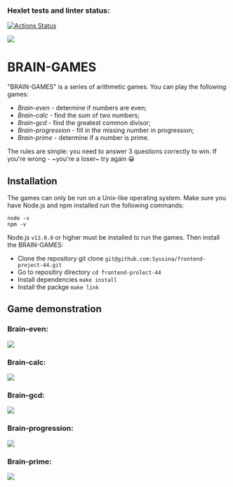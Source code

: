 ### Hexlet tests and linter status:
[![Actions Status](https://github.com/Syusina/frontend-project-44/workflows/hexlet-check/badge.svg)](https://github.com/Syusina/frontend-project-44/actions)

<a href="https://codeclimate.com/github/Syusina/frontend-project-44/maintainability"><img src="https://api.codeclimate.com/v1/badges/fdd4e9bee54f0e5ad205/maintainability" /></a>

<h1>BRAIN-GAMES</h1>

"BRAIN-GAMES" is a series of arithmetic games. You can play the following games:

+ *Brain-even* - determine if numbers are even;
+ *Brain-calc* - find the sum of two numbers;
+ *Brain-gcd* - find the greatest common divisor;
+ *Brain-progression* - fill in the missing number in progression;
+ *Brain-prime* - determine if a number is prime.

The rules are simple: you need to answer 3 questions correctly to win. If you're wrong  - ~you're a loser~ try again :grinning:

<h2>Installation</h2>

The games can only be run on a Unix-like operating system. Make sure you have Node.js and npm installed run the following commands:

 ```
 node -v
 npm -v
 ```

Node.js `v13.0.0` or higher must be installed to run the games. Then install the BRAIN-GAMES:

+ Clone the repository git clone `git@github.com:Syusina/frontend-project-44.git`
+ Go to repositiry directory `cd frontend-prolect-44`
+ Install dependencies `make install`
+ Install the packge `make link`

<h2>Game demonstration</h2>

<h3>Brain-even:</h3>
<a href="https://asciinema.org/a/B6O488QUkzUtrCqHntcJoFunt" target="_blank"><img src="https://asciinema.org/a/B6O488QUkzUtrCqHntcJoFunt.svg" /></a>

<h3>Brain-calc:</h3> 
<a href="https://asciinema.org/a/M4YE4OMHNahWdlNZj3FdrZYSn" target="_blank"><img src="https://asciinema.org/a/M4YE4OMHNahWdlNZj3FdrZYSn.svg" /></a>

<h3>Brain-gcd:</h3>
<a href="https://asciinema.org/a/6eydbzyQr7rEQZYhSqMWSiUlO" target="_blank"><img src="https://asciinema.org/a/6eydbzyQr7rEQZYhSqMWSiUlO.svg" /></a>

<h3>Brain-progression:</h3>
<a href="https://asciinema.org/a/glwJRwBnq0NClk8cmbJNmvDG3" target="_blank"><img src="https://asciinema.org/a/glwJRwBnq0NClk8cmbJNmvDG3.svg" /></a>

<h3>Brain-prime:</h3>
<a href="https://asciinema.org/a/LAMh9JP9Kk0pw0L71ZqyjEpAO" target="_blank"><img src="https://asciinema.org/a/LAMh9JP9Kk0pw0L71ZqyjEpAO.svg" /></a>